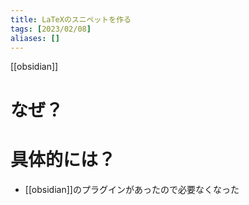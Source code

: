 ```yaml
---
title: LaTeXのスニペットを作る
tags: [2023/02/08]
aliases: []
---
```


[[obsidian]]
# なぜ？

# 具体的には？
- [[obsidian]]のプラグインがあったので必要なくなった